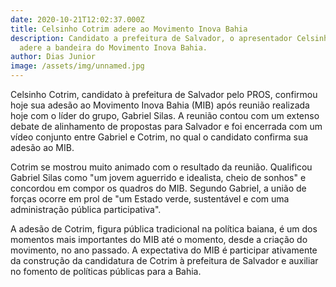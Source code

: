 ```yaml
---
date: 2020-10-21T12:02:37.000Z
title: Celsinho Cotrim adere ao Movimento Inova Bahia
description: Candidato a prefeitura de Salvador, o apresentador Celsinho Cotrim
  adere a bandeira do Movimento Inova Bahia.
author: Dias Junior
image: /assets/img/unnamed.jpg
---
```

Celsinho Cotrim, candidato à prefeitura de Salvador pelo PROS, confirmou hoje sua adesão ao Movimento Inova Bahia (MIB) após reunião realizada hoje com o líder do grupo, Gabriel Silas. A reunião contou com um extenso debate de alinhamento de propostas para Salvador e foi encerrada com um vídeo conjunto entre Gabriel e Cotrim, no qual o candidato confirma sua adesão ao MIB.

Cotrim se mostrou muito animado com o resultado da reunião. Qualificou Gabriel Silas como "um jovem aguerrido e idealista, cheio de sonhos" e concordou em compor os quadros do MIB. Segundo Gabriel, a união de forças ocorre em prol de "um Estado verde, sustentável e com uma administração pública participativa".

A adesão de Cotrim, figura pública tradicional na política baiana, é um dos momentos mais importantes do MIB até o momento, desde a criação do movimento, no ano passado. A expectativa do MIB é participar ativamente da construção da candidatura de Cotrim à prefeitura de Salvador e auxiliar no fomento de políticas públicas para a Bahia.